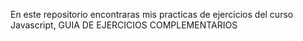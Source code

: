En este repositorio encontraras mis practicas de ejercicios del curso Javascript, 
GUIA DE EJERCICIOS COMPLEMENTARIOS
